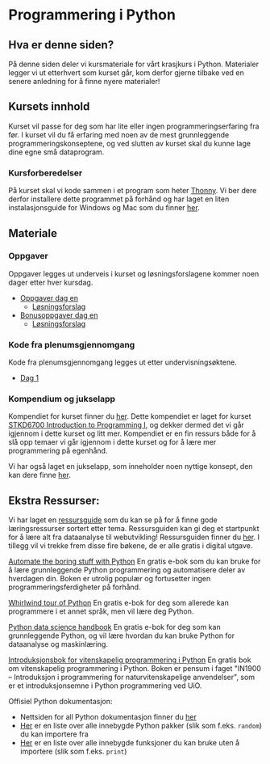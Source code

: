 # Programmering i Python

## Hva er denne siden?
På denne siden deler vi kursmateriale for vårt krasjkurs i Python. Materialer legger vi ut etterhvert som kurset går, kom derfor gjerne tilbake ved en senere anledning for å finne nyere materialer!

## Kursets innhold
Kurset vil passe for deg som har lite eller ingen programmeringserfaring fra før. I kurset vil du få erfaring med noen av de mest grunnleggende programmeringskonseptene, og ved slutten av kurset skal du kunne lage dine egne små dataprogram.

### Kursforberedelser
På kurset skal vi kode sammen i et program som heter [Thonny](https://thonny.org/). Vi ber dere derfor installere dette programmet på forhånd og har laget en liten instalasjonsguide for Windows og Mac som du finner [her](https://github.com/kodeskolen/simula-kodekurs-v23/blob/main/Thonny%20installasjonsguide.pdf).

## Materiale
### Oppgaver
Oppgaver legges ut underveis i kurset og løsningsforslagene kommer noen dager etter hver kursdag.

 * [Oppgaver dag en](oppgaver/oppgaver_dag1.pdf)
   * [Løsningsforslag](oppgaver/løsningsforslag_oppgaver_dag1.pdf)
 * [Bonusoppgaver dag en](oppgaver/oppgaver_dag1_bonus.pdf)
   * [Løsningsforslag](oppgaver/løsningsforslag_oppgaver_dag1_bonus.pdf)
 

### Kode fra plenumsgjennomgang
Kode fra plenumsgjennomgang legges ut etter undervisningsøktene.

 * [Dag 1](undervisningsmateriale/dag1/live_koding/)

### Kompendium og jukselapp
Kompendiet for kurset finner du [her](kompendium.pdf). Dette kompendiet er laget for kurset [STKD6700 Introduction to Programming I](https://student.oslomet.no/studier/-/studieinfo/emne/STKD6700/2020/H%C3%98ST), og dekker dermed det vi går igjennom i dette kurset og litt mer. Kompendiet er en fin ressurs både for å slå opp temaer vi går igjennom i dette kurset og for å lære mer programmering på egenhånd.

Vi har også laget en jukselapp, som inneholder noen nyttige konsept, den kan dere finne [her](kodeskolens_jukselapp.pdf).

## Ekstra Ressurser:
Vi har laget en [ressursguide](ressursguide.md) som du kan se på for å finne gode læringsressurser sortert etter tema. Ressursguiden kan gi deg et startpunkt for å lære alt fra dataanalyse til webutvikling! Ressursguiden finner du [her](ressursguide.md). I tillegg vil vi trekke frem disse fire bøkene, de er alle gratis i digital utgave.

[Automate the boring stuff with Python](https://automatetheboringstuff.com)
En gratis e-bok som du kan bruke for å lære grunnleggende Python programmering og automatisere deler av hverdagen din. Boken er utrolig populær og fortusetter ingen programmeringsferdigheter på forhånd.

[Whirlwind tour of Python](https://jakevdp.github.io/WhirlwindTourOfPython/)
En gratis e-bok for deg som allerede kan programmere i et annet språk, men vil lære deg Python.

[Python data science handbook](https://jakevdp.github.io/PythonDataScienceHandbook/)
En gratis e-bok for deg som kan grunnleggende Python, og vil lære hvordan du kan bruke Python for dataanalyse og maskinlæring.

[Introduksjonsbok for vitenskapelig programmering i Python](https://link.springer.com/book/10.1007/978-3-030-50356-7)
En gratis bok om vitenskapelig programmering i Python. Boken er pensum i faget "IN1900 – Introduksjon i programmering for naturvitenskapelige anvendelser", som er et introduksjonsemne i Python programmering ved UiO.

Offisiel Python dokumentasjon:
* Nettsiden for all Python dokumentasjon finner du [her](https://docs.python.org/3/library/index.html)
* [Her](https://docs.python.org/3/py-modindex.html) er en liste over alle innebygde Python pakker (slik som f.eks. `random`) du kan importere fra
* [Her](https://docs.python.org/3/library/functions.html) er en liste over alle innebygde funksjoner du kan bruke uten å importere (slik som f.eks. `print`)
